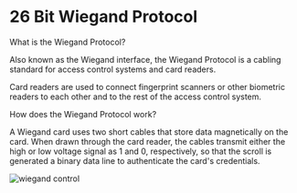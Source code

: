 # 26 Bit Wiegand Protocol

What is the Wiegand Protocol? 

Also known as the Wiegand interface, the Wiegand Protocol is a cabling standard for access control systems and card readers.

Card readers are used to connect fingerprint scanners or other biometric readers to each other and to the rest of the access control system.

How does the Wiegand Protocol work?

A Wiegand card uses two short cables that store data magnetically on the card. When drawn through the card reader, the cables transmit either the high or low voltage signal as 1 and 0, respectively, so that the scroll is generated a binary data line to authenticate the card's credentials.



![wiegand control](https://user-images.githubusercontent.com/10983937/47818922-1433a180-dd6a-11e8-847e-92920cf385d7.png)
